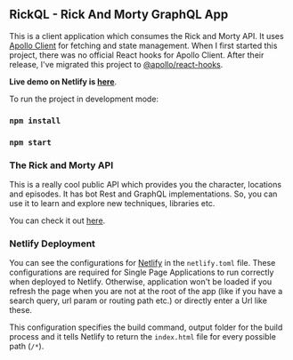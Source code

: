 
## RickQL - Rick And Morty GraphQL App

This is a client application which consumes the Rick and Morty API.
It uses [Apollo Client](https://www.apollographql.com/docs/react/) for fetching and state management.
When I first started this project, there was no official React hooks for Apollo Client.
After their release, I've migrated this project to [@apollo/react-hooks](https://www.apollographql.com/docs/react/api/react-hooks/).

**Live demo on Netlify is [here](https://rick-and-morty-graphql.netlify.com/)**.

To run the project in development mode:

### `npm install`

### `npm start`

### The Rick and Morty API
This is a really cool public API which provides you the character, locations and episodes. It has bot Rest and GraphQL implementations. So, you can use it to learn and  explore new techniques, libraries etc.

You can check it out [here](https://rickandmortyapi.com/).


### Netlify Deployment

You can see the configurations for [Netlify](https://www.netlify.com/) in the `netlify.toml` file. These configurations are required for Single Page Applications to run correctly when deployed to Netlify. Otherwise, application won't be loaded if you refresh the page when you are not at the root of the app (like if you have a search query, url param or routing path etc.) or directly enter a Url like these.

This configuration specifies the build command, output folder for the build process and it tells Netlify to return the `index.html` file for every possible path (`/*`).
